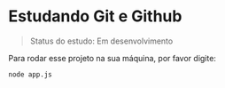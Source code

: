 <h1>Estudando Git e Github</h1>

> Status do estudo: Em desenvolvimento

Para rodar esse projeto na sua máquina, por favor digite:

```
node app.js 
```
